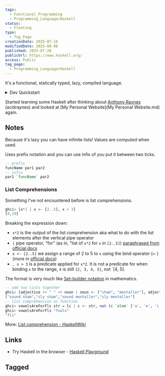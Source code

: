 ```yaml
---
tags:
  - Functional_Programming
  - Programming_Language/Haskell
status:
  - Fleeting
type:
  - Tag_Page
creationDate: 2025-07-16
modifiedDate: 2025-08-08
published: 2025-07-28
publicUrl: https://www.haskell.org/
access: Public
tag_page:
  - Programming_Language/Haskell
---
```


It's a functional, statically typed, lazy, compiled language.

<details>
<summary>Dev Quickstart</summary>

- Install development tools via [GHCup](https://www.haskell.org/ghcup/)
- `stack new haskell-test` ([Stack hello world example](https://docs.haskellstack.org/en/stable/tutorial/hello_world_example/))
- `cd haskell-test`
- `stack build`
- `stack exec haskell-test-exe`
- Cheatsheet: `curl -s cht.sh/haskell/:learn | less`

</details>

Started learning some Haskell after thinking about [Anthony Raynes](https://github.com/Raynes) (acidraynes) and looked at [My Personal Website](My Personal Website.md) again.

## Notes

Because it's lazy you can have infinite lists! Values are computed when used.

Uses prefix notation and you can use infix of you put it between two ticks.

```haskell
-- prefix
funcName par1 par2
-- infix
par1 `funcName` par2
```

### List Comprehensions

Something I've not encountered before is list comprehensions.

```haskell
ghci> [x*2 | x <- [2..5], x > 3]
[8,10]
```

Breaking the expression down:

- `x*2` is the output of the list comprehension aka what to do with the list elements after the vertical pipe operator
- `|` pipe operator, "for" (as in, "list of `x*2` for `x` in `[2..5]`) [paraphrased from official docs](https://wiki.haskell.org/Keywords#.7C)
- `x <- [2..5]` we assign a range of 2 to 5 to `x` using the bind operator (`<-`) (more in [official docs](https://wiki.haskell.org/Keywords#%3C-))
- `, x > 3` is a predicate applied for `x*2`. It is not a predicate for when binding `x` to the range, x is still `[2, 3, 4, 5]`, not `[4, 5].

The format is very much like [Set-builder notation](https://en.m.wikipedia.org/wiki/Set-builder_notation) in mathematics.

```haskell
-- add two lists together
ghci> [adjective ++ " " ++ noun | noun <- ["sham", "mentaller"], adjective <- ["sound", "sly"]]
["sound sham","sly sham","sound mentaller","sly mentaller"]
-- list comprehension as function
ghci> vowelsAreForFls str = [c | c <- str, not (c `elem` ['a', 'e', 'i', 'o', 'u'])]
ghci> vowelsAreForFls "fools"
"fls"
```

More: [List comprehension - HaskellWiki](https://wiki.haskell.org/List_comprehension)

## Links

- Try Haskell in the browser - [Haskell Playground](https://play.haskell.org/)

## Tagged


